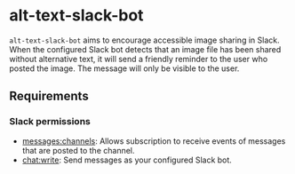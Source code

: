 # alt-text-slack-bot

`alt-text-slack-bot` aims to encourage accessible image sharing in Slack. When the configured Slack bot detects that an image file has been shared without alternative text, it will send a friendly reminder to the user who posted the image. The message will only be visible to the user.

## Requirements

### Slack permissions

- [messages:channels](https://api.slack.com/events/message.channels): Allows subscription to receive events of messages that are posted to the channel.
- [chat:write](https://api.slack.com/scopes/chat:write): Send messages as your configured Slack bot.
